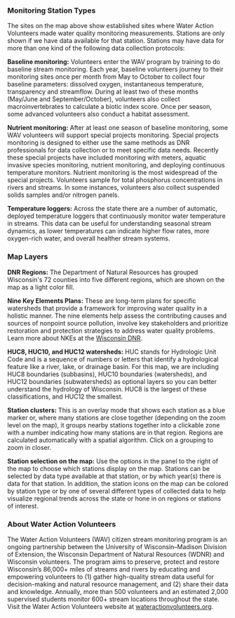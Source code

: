 ### Monitoring Station Types

The sites on the map above show established sites where Water Action Volunteers made water quality monitoring measurements. Stations are only shown if we have data available for that station. Stations may have data for more than one kind of the following data collection protocols:

**Baseline monitoring:** Volunteers enter the WAV program by training to do baseline stream monitoring. Each year, baseline volunteers journey to their monitoring sites once per month from May to October to collect four baseline parameters: dissolved oxygen, instantaneous temperature, transparency and streamflow. During at least two of these months (May/June and September/October), volunteers also collect macroinvertebrates to calculate a biotic index score. Once per season, some advanced volunteers also conduct a habitat assessment.

**Nutrient monitoring:** After at least one season of baseline monitoring, some WAV volunteers will support special projects monitoring. Special projects monitoring is designed to either use the same methods as DNR professionals for data collection or to meet specific data needs. Recently these special projects have included monitoring with meters, aquatic invasive species monitoring, nutrient monitoring, and deploying continuous temperature monitors. Nutrient monitoring is the most widespread of the special projects. Volunteers sample for total phosphorus concentrations in rivers and streams. In some instances, volunteers also collect suspended solids samples and/or nitrogen panels.

**Temperature loggers:** Across the state there are a number of automatic, deployed temperature loggers that continuously monitor water temperature in streams. This data can be useful for understanding seasonal stream dynamics, as lower temperatures can indicate higher flow rates, more oxygen-rich water, and overall healther stream systems.

### Map Layers

**DNR Regions:** The Department of Natural Resources has grouped Wisconsin's 72 counties into five different regions, which are shown on the map as a light color fill.

**Nine Key Elements Plans:** These are long-term plans for specific watersheds that provide a framework for improving water quality in a holistic manner. The nine elements help assess the contributing causes and sources of nonpoint source pollution, involve key stakeholders and prioritize restoration and protection strategies to address water quality problems. Learn more about NKEs at the <a href='https://dnr.wisconsin.gov/topic/Nonpoint/9keyElement' target='_blank'>Wisconsin DNR</a>.

**HUC8, HUC10, and HUC12 watersheds:** HUC stands for Hydrologic Unit Code and is a sequence of numbers or letters that identify a hydrological feature like a river, lake, or drainage basin. For this map, we are including HUC8 boundaries (subbasins), HUC10 boundaries (watersheds), and HUC12 boundaries (subwatersheds) as optional layers so you can better understand the hydrology of Wisconsin. HUC8 is the largest of these classifications, and HUC12 the smallest.

**Station clusters:** This is an overlay mode that shows each station as a blue marker or, where many stations are close together (depending on the zoom level on the map), it groups nearby stations together into a clickable zone with a number indicating how many stations are in that region. Regions are calculated automatically with a spatial algorithm. Click on a grouping to zoom in closer.

**Station selection on the map:** Use the options in the panel to the right of the map to choose which stations display on the map. Stations can be selected by data type available at that station, or by which year(s) there is data for that station. In addition, the station icons on the map can be colored by station type or by one of several different types of collected data to help visualize regional trends across the state or hone in on regions or stations of interest.

### About Water Action Volunteers

The Water Action Volunteers (WAV) citizen stream monitoring program is an ongoing partnership between the University of Wisconsin–Madison Division of Extension, the Wisconsin Department of Natural Resources (WDNR) and Wisconsin volunteers. The program aims to preserve, protect and restore Wisconsin’s 86,000+ miles of streams and rivers by educating and empowering volunteers to (1) gather high-quality stream data useful for decision-making and natural resource management, and (2) share their data and knowledge. Annually, more than 500 volunteers and an estimated 2,000 supervised students monitor 600+ stream locations throughout the state. Visit the Water Action Volunteers website at <a href='https://wateractionvolunteers.org' target='_blank'>wateractionvolunteers.org</a>.
